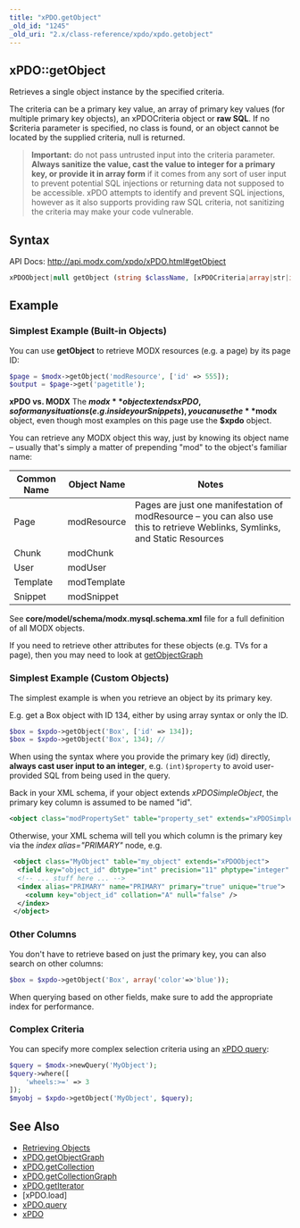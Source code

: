 ```yaml
---
title: "xPDO.getObject"
_old_id: "1245"
_old_uri: "2.x/class-reference/xpdo/xpdo.getobject"
---
```


## xPDO::getObject

Retrieves a single object instance by the specified criteria.

The criteria can be a primary key value, an array of primary key values (for multiple primary key objects), an xPDOCriteria object or **raw SQL**. If no $criteria parameter is specified, no class is found, or an object cannot be located by the supplied criteria, null is returned.

> **Important:** do not pass untrusted input into the criteria parameter. **Always sanitize the value, cast the value to integer for a primary key, or provide it in array form** if it comes from any sort of user input to prevent potential SQL injections or returning data not supposed to be accessible. xPDO attempts to identify and prevent SQL injections, however as it also supports providing raw SQL criteria, not sanitizing the criteria may make your code vulnerable. 

## Syntax

API Docs: <http://api.modx.com/xpdo/xPDO.html#getObject>

``` php
xPDOObject|null getObject (string $className, [xPDOCriteria|array|str|int $criteria = null], [bool|int $cacheFlag = true])
```

## Example

### Simplest Example (Built-in Objects)

You can use **getObject** to retrieve MODX resources (e.g. a page) by its page ID:

``` php
$page = $modx->getObject('modResource', ['id' => 555]);
$output = $page->get('pagetitle');
```

**xPDO vs. MODX**
The **$modx** object extends xPDO, so for many situations (e.g. inside your Snippets), you can use the **$modx** object, even though most examples on this page use the **$xpdo** object.

You can retrieve any MODX object this way, just by knowing its object name – usually that's simply a matter of prepending "mod" to the object's familiar name:

| Common Name | Object Name | Notes                                                                                                                        |
| ----------- | ----------- | ---------------------------------------------------------------------------------------------------------------------------- |
| Page        | modResource | Pages are just one manifestation of modResource – you can also use this to retrieve Weblinks, Symlinks, and Static Resources |
| Chunk       | modChunk    |                                                                                                                              |
| User        | modUser     |                                                                                                                              |
| Template    | modTemplate |                                                                                                                              |
| Snippet     | modSnippet  |                                                                                                                              |

See **core/model/schema/modx.mysql.schema.xml** file for a full definition of all MODX objects.

If you need to retrieve other attributes for these objects (e.g. TVs for a page), then you may need to look at [getObjectGraph](extending-modx/xpdo/class-reference/xpdo/xpdo.getobjectgraph "xPDO.getObjectGraph")

### Simplest Example (Custom Objects)

The simplest example is when you retrieve an object by its primary key.

E.g. get a Box object with ID 134, either by using array syntax or only the ID. 

``` php
$box = $xpdo->getObject('Box', ['id' => 134]);
$box = $xpdo->getObject('Box', 134); //
```

When using the syntax where you provide the primary key (id) directly, **always cast user input to an integer**, e.g. `(int)$property` to avoid user-provided SQL from being used in the query.

Back in your XML schema, if your object extends _xPDOSimpleObject_, the primary key column is assumed to be named "id".

``` xml
<object class="modPropertySet" table="property_set" extends="xPDOSimpleObject">
```

Otherwise, your XML schema will tell you which column is the primary key via the _index alias="PRIMARY"_ node, e.g.

``` xml
 <object class="MyObject" table="my_object" extends="xPDOObject">
  <field key="object_id" dbtype="int" precision="11" phptype="integer" null="false" index="pk"  generated="native" />
  <!-- ... stuff here ... -->
  <index alias="PRIMARY" name="PRIMARY" primary="true" unique="true">
    <column key="object_id" collation="A" null="false" />
  </index>
 </object>
```

### Other Columns

You don't have to retrieve based on just the primary key, you can also search on other columns:

``` php
$box = $xpdo->getObject('Box', array('color'=>'blue'));
```

When querying based on other fields, make sure to add the appropriate index for performance. 

### Complex Criteria

You can specify more complex selection criteria using an [xPDO query](extending-modx/xpdo/class-reference/xpdo/xpdo.newquery "xPDO.newQuery"):

``` php
$query = $modx->newQuery('MyObject');
$query->where([
    'wheels:>=' => 3
]);
$myobj = $xpdo->getObject('MyObject', $query);
```

## See Also

- [Retrieving Objects](extending-modx/xpdo/retrieving-objects "Retrieving Objects")
- [xPDO.getObjectGraph](extending-modx/xpdo/class-reference/xpdo/xpdo.getobjectgraph "xPDO.getObjectGraph")
- [xPDO.getCollection](extending-modx/xpdo/class-reference/xpdo/xpdo.getcollection "xPDO.getCollection")
- [xPDO.getCollectionGraph](extending-modx/xpdo/class-reference/xpdo/xpdo.getcollectiongraph "xPDO.getCollectionGraph")
- [xPDO.getIterator](extending-modx/xpdo/class-reference/xpdo/xpdo.getiterator "xPDO.getIterator")
- \[xPDO.load\]
- [xPDO.query](extending-modx/xpdo/class-reference/xpdo/xpdo.query "xPDO.query")
- [xPDO](extending-modx/xpdo "xPDO")
